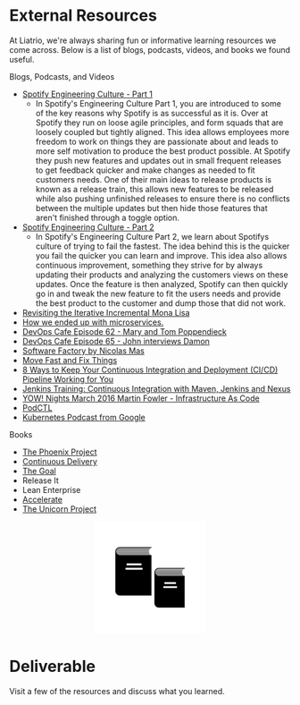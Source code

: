 # External Resources

At Liatrio, we're always sharing fun or informative learning resources we come across. Below is a list of blogs, podcasts, videos, and books we found useful.

Blogs, Podcasts, and Videos
 - [Spotify Engineering Culture - Part 1](https://www.youtube.com/watch?v=4GK1NDTWbkY)
    - In Spotify's Engineering Culture Part 1, you are introduced to some of the key reasons why Spotify is as successful as it is. Over at Spotify they run on loose agile principles, and form squads that are loosely coupled but tightly aligned. This idea allows employees more freedom to work on things they are passionate about and leads to more self motivation to produce the best product possible. At Spotify they push new features and updates out in small frequent releases to get feedback quicker and make changes as needed to fit customers needs. One of their main ideas to release products is known as a release train, this allows new features to be released while also pushing unfinished releases to ensure there is no conflicts between the multiple updates but then hide those features that aren't finished through a toggle option.
 - [Spotify Engineering Culture - Part 2](https://www.youtube.com/watch?v=X3rGdmoTjDc)
    - In Spotify's Engineering Culture Part 2, we learn about Spotifys culture of trying to fail the fastest. The idea behind this is the quicker you fail the quicker you can learn and improve. This idea also allows continuous improvement, something they strive for by always updating their products and analyzing the customers views on these updates. Once the feature is then analyzed, Spotify can then quickly go in and tweak the new feature to fit the users needs and provide the best product to the customer and dump those that did not work.
 - [Revisiting the Iterative Incremental Mona Lisa](http://itsadeliverything.com/revisiting-the-iterative-incremental-mona-lisa)
 - [How we ended up with microservices.](http://philcalcado.com/2015/09/08/how_we_ended_up_with_microservices.html)
 - [DevOps Cafe Episode 62 - Mary and Tom Poppendieck](http://devopscafe.org/show/2015/8/16/devops-cafe-episode-62-mary-and-tom-poppendieck.html)
 - [DevOps Cafe Episode 65 - John interviews Damon](http://devopscafe.org/show/2015/12/15/devops-cafe-episode-65-john-interviews-damon.html)
 - [Software Factory by Nicolas Mas](https://speakerdeck.com/michaelisvy/software-factory-by-nicolas-mas)
 - [Move Fast and Fix Things](https://githubengineering.com/move-fast/)
 - [8 Ways to Keep Your Continuous Integration and Deployment (CI/CD) Pipeline Working for You](https://www.excella.com/insights/8-ways-to-keep-your-continuous-integration-and-deployment-cicd-pipeline-working-for-you?utm_content=22423877&utm_medium=social&utm_source=twitter)
 - [Jenkins Training: Continuous Integration with Maven, Jenkins and Nexus](http://www.webagesolutions.com/courses/WA2321-jenkins-training-continuous-integration-with-maven-jenkins-and-nexus)
 - [YOW! Nights March 2016 Martin Fowler - Infrastructure As Code](https://www.youtube.com/watch?v=ueAef9tNUck)
 - [PodCTL](https://blog.openshift.com/tag/podctl/)
 - [Kubernetes Podcast from Google](https://kubernetespodcast.com/)

Books
 - [The Phoenix Project](https://itrevolution.com/book/the-phoenix-project/)
 - [Continuous Delivery](https://martinfowler.com/books/continuousDelivery.html)
 - [The Goal](http://www.amazon.com/The-Goal-Process-Ongoing-Improvement/dp/0884271951?ie=UTF8&camp=1789&creative=9325&creativeASIN=0884271951&linkCode=as2&tag=itrevpre-20)
 - Release It
 - Lean Enterprise
 - [Accelerate](https://itrevolution.com/book/accelerate/)
 - [The Unicorn Project](https://itrevolution.com/book/the-unicorn-project/)

<center>

  ![](img1/books.svg ':size=125px')

</center>

# Deliverable

Visit a few of the resources and discuss what you learned.
